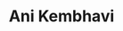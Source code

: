 ---
layout: page
title: Ani Kembhavi
img: assets/img/speakers/ani_kembhavi.jpg
importance: 1
redirect: https://anikem.github.io/
category: work
related_publications: false
---